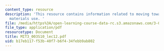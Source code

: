 ```yaml
---
content_type: resource
description: 'This resource contains information related to moving towards sustainable
  materials use. '
file: /media/https%3A/open-learning-course-data-rc.s3.amazonaws.com/3-003-principles-of-engineering-practice-spring-2010/b17eb117f53b40f7b6f434febb9ab802_MIT3_003S10_lec12.pdf
file_type: application/pdf
resourcetype: Document
title: MIT3_003S10_lec12.pdf
uid: b17eb117-f53b-40f7-b6f4-34febb9ab802
---
```

